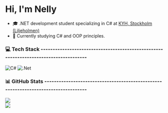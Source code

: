 
# Hi, I'm Nelly
- 🎓 .NET development student specializing in C# at [KYH, Stockholm (Liljeholmen)](https://kyh.se/utbildningar/net-developer/)
- 🌱 Currently studying C# and OOP principles.


### 💻 Tech Stack -------------------------------------------------------------------------------------
![C#](https://img.shields.io/badge/c%23-%23239120.svg?style=flat&logo=csharp&logoColor=white) ![.Net](https://img.shields.io/badge/.NET-5C2D91?style=flat&logo=.net&logoColor=white)

### 📊 GitHub Stats -----------------------------------------------------------------------------------
![](https://github-readme-stats.vercel.app/api?username=nellysosobrado&theme=transparent&hide_border=true&include_all_commits=false&count_private=false)<br/>
![](https://github-readme-streak-stats.herokuapp.com/?user=nellysosobrado&theme=transparent&hide_border=true)<br/>


